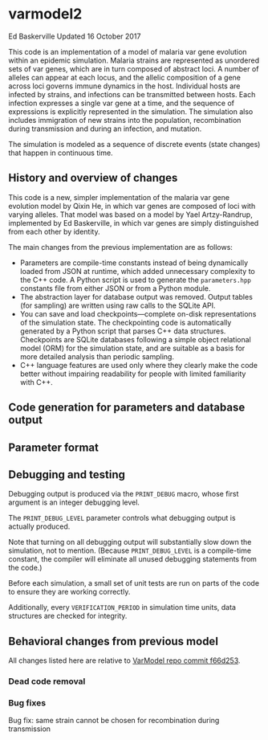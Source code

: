 # varmodel2

Ed Baskerville
Updated 16 October 2017

This code is an implementation of a model of malaria var gene evolution within an epidemic simulation.
Malaria strains are represented as unordered sets of var genes, which are in turn composed of abstract loci.
A number of alleles can appear at each locus, and the allelic composition of a gene across loci governs immune dynamics in the host.
Individual hosts are infected by strains, and infections can be transmitted between hosts.
Each infection expresses a single var gene at a time, and the sequence of expressions is explicitly represented in the simulation.
The simulation also includes immigration of new strains into the population, recombination during transmission and during an infection, and mutation.

The simulation is modeled as a sequence of discrete events (state changes) that happen in continuous time.

## History and overview of changes

This code is a new, simpler implementation of the malaria var gene evolution model by Qixin He, in which var genes are composed of loci with varying alleles.
That model was based on a model by Yael Artzy-Randrup, implemented by Ed Baskerville, in which var genes are simply distinguished from each other by identity.

The main changes from the previous implementation are as follows:

* Parameters are compile-time constants instead of being dynamically loaded from JSON at runtime, which added unnecessary complexity to the C++ code.
A Python script is used to generate the `parameters.hpp` constants file from either JSON or from a Python module.
* The abstraction layer for database output was removed.
Output tables (for sampling) are written using raw calls to the SQLite API.
* You can save and load checkpoints&mdash;complete on-disk representations of the simulation state.
The checkpointing code is automatically generated by a Python script that parses C++ data structures.
Checkpoints are SQLite databases following a simple object relational model (ORM) for the simulation state, and are suitable as a basis for more detailed analysis than periodic sampling.
* C++ language features are used only where they clearly make the code better without impairing readability for people with limited familiarity with C++.

## Code generation for parameters and database output

## Parameter format

## Debugging and testing

Debugging output is produced via the `PRINT_DEBUG` macro, whose first argument is an integer debugging level.

The `PRINT_DEBUG_LEVEL` parameter controls what debugging output is actually produced.

Note that turning on all debugging output will substantially slow down the simulation, not to mention.
(Because `PRINT_DEBUG_LEVEL` is a compile-time constant, the compiler will eliminate all unused debugging statements from the code.)

Before each simulation, a small set of unit tests are run on parts of the code to ensure they are working correctly.

Additionally, every `VERIFICATION_PERIOD` in simulation time units, data structures are checked for integrity.

## Behavioral changes from previous model

All changes listed here are relative to [VarModel repo commit f66d253](https://github.com/pascualgroup/VarModel/commit/f66d253176960a539db9628c1a7aeaa7fa4ab6f1).

### Dead code removal

### Bug fixes

Bug fix: same strain cannot be chosen for recombination during transmission


